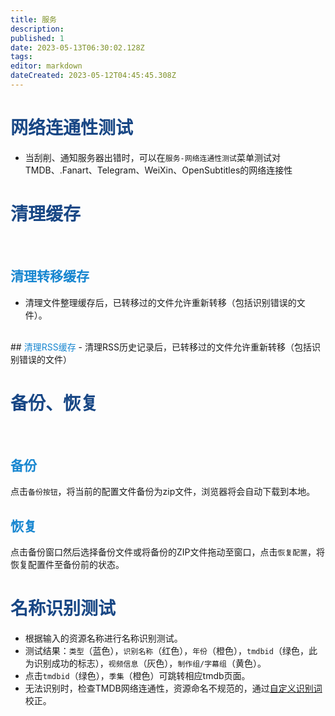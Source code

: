 ```yaml
---
title: 服务
description: 
published: 1
date: 2023-05-13T06:30:02.128Z
tags: 
editor: markdown
dateCreated: 2023-05-12T04:45:45.308Z
---
```


# <font color=#184785>网络连通性测试</font>
- 当刮削、通知服务器出错时，可以在`服务-网络连通性测试`菜单测试对TMDB、.Fanart、Telegram、WeiXin、OpenSubtitles的网络连接性
# <font color=#184785>清理缓存</font>
<br>

## <font color=#1786D0>清理转移缓存</font>
- 清理文件整理缓存后，已转移过的文件允许重新转移（包括识别错误的文件）。
<br>
## <font color=#1786D0>清理RSS缓存</font>
- 清理RSS历史记录后，已转移过的文件允许重新转移（包括识别错误的文件）
<br>

# <font color=#184785>备份、恢复</font>
<br>

## <font color=#1786D0>备份</font>
点击`备份按钮`，将当前的配置文件备份为zip文件，浏览器将会自动下载到本地。
<br>

## <font color=#1786D0>恢复</font>
点击备份窗口然后选择备份文件或将备份的ZIP文件拖动至窗口，点击`恢复配置`，将恢复配置件至备份前的状态。

# <font color=#184785>名称识别测试</font>

- 根据输入的资源名称进行名称识别测试。
- 测试结果：`类型`（蓝色），`识别名称`（红色），`年份`（橙色），`tmdbid`（绿色，此为识别成功的标志），`视频信息`（灰色），`制作组/字幕组`（黄色）。
- 点击`tmdbid`（绿色），`季集`（橙色）可跳转相应tmdb页面。
- 无法识别时，检查TMDB网络连通性，资源命名不规范的，通过[自定义识别词](/自定义识别词)校正。